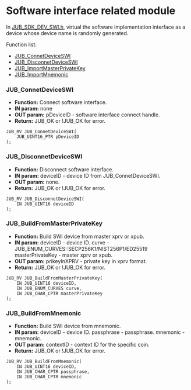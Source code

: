 # Software interface related module
In [JUB_SDK_DEV_SWI.h](../include/JUB_SDK_DEV_SWI.h), virtual the software implementation interface as a device whose device name is randomly generated.

Function list:
* [JUB_ConnetDeviceSWI](#JUB_ConnetDeviceSWI)
* [JUB_DisconnetDeviceSWI](#JUB_DisconnetDeviceSWI)
* [JUB_ImportMasterPrivateKey](#JUB_ImportMasterPrivateKey)
* [JUB_ImportMnemonic](#JUB_ImportMnemonic)

### JUB_ConnetDeviceSWI
* **Function:** Connect software interface.
* **IN param:** none
* **OUT param:**
pDeviceID - software interface connect handle.
* **Return:** JUB_OK or !JUB_OK for error.
```
JUB_RV JUB_ConnetDeviceSWI(
    JUB_UINT16_PTR pDeviceID
);
```

### JUB_DisconnetDeviceSWI
* **Function:** Disconnect software interface.
* **IN param:**
deviceID - device ID from JUB_ConnetDeviceSWI.
* **OUT param:** none.
* **Return:** JUB_OK or !JUB_OK for error.
```
JUB_RV JUB_DisconnetDeviceSWI(
    IN JUB_UINT16 deviceID
);
```

### JUB_BuildFromMasterPrivateKey
* **Function:** Build SWI device from master xprv or xpub.
* **IN param:**
deviceID - device ID.
curve - JUB_ENUM_CURVES::SECP256K1/NIST256P1/ED25519
masterPrivateKey - master xprv or xpub.
* **OUT param:**
prikeyInXPRV - private key in xprv format.
* **Return:** JUB_OK or !JUB_OK for error.
```
JUB_RV JUB_BuildFromMasterPrivateKey(
    IN JUB_UINT16 deviceID,
    IN JUB_ENUM_CURVES curve,
    IN JUB_CHAR_CPTR masterPrivateKey
);
```

### JUB_BuildFromMnemonic
* **Function:** Build SWI device from mnemonic.
* **IN param:**
deviceID - device ID.
passphrase - passphrase.
mnemonic - mnemonic.
* **OUT param:**
contextID - context ID for the specific coin.
* **Return:** JUB_OK or !JUB_OK for error.
```
JUB_RV JUB_BuildFromMnemonic(
    IN JUB_UINT16 deviceID,
    IN JUB_CHAR_CPTR passphrase,
    IN JUB_CHAR_CPTR mnemonic
);
```
